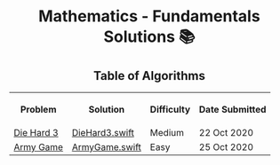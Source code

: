 <h1 align="center">Mathematics -  Fundamentals Solutions 📚</h1>
<h2 align="center">Table of Algorithms</h2>
<table style="width:100%">
  <tr>
    <th><p align="center">Problem</p></th>
    <th><p align="center">Solution</p></th>
    <th><p align="center">Difficulty</p></th>
    <th><p align="center">Date Submitted</p></th>
  </tr>
  <tr>
    <td><a align="center" href="https://www.hackerrank.com/challenges/die-hard-3/">Die Hard 3</a></td>
    <td><a align="center" href="Die%20hard%203/DieHard3.swift">DieHard3.swift</a></td>
    <td>Medium</td>
    <td>22 Oct 2020</td>
  </tr>
  <tr>
    <td><a align="center" href="https://www.hackerrank.com/challenges/game-with-cells/">Army Game</a></td>
    <td><a align="center" href="Army%20Game/ArmyGame.swift">ArmyGame.swift</a></td>
    <td>Easy</td>
    <td>25 Oct 2020</td>
  </tr>
</table>
